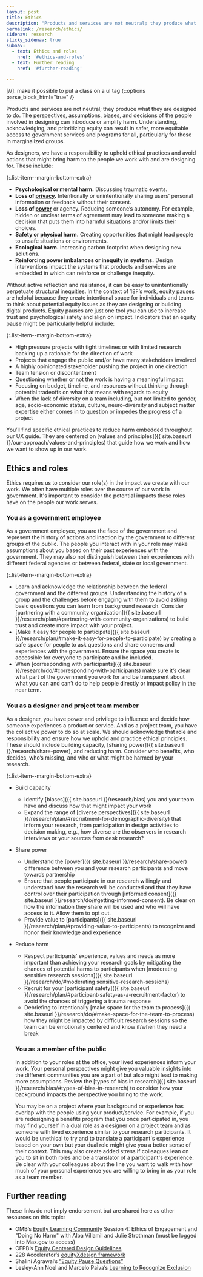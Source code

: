 ```yaml
---
layout: post
title: Ethics
description: "Products and services are not neutral; they produce what they are designed to do. The perspectives, assumptions, biases, and decisions of the people involved in designing can introduce or amplify harm."
permalink: /research/ethics/
sidenav: research
sticky_sidenav: true
subnav:
  - text: Ethics and roles
    href: '#ethics-and-roles'
  - text: Further reading
    href: '#further-reading'

---
```

[//]: make it possible to put a class on a ul tag
{::options parse_block_html="true" /}

Products and services are not neutral; they produce what they are designed to do. The perspectives, assumptions, biases, and decisions of the people involved in designing can introduce or amplify harm. Understanding, acknowledging, and prioritizing equity can result in safer, more equitable access to government services and programs for all, particularly for those in marginalized groups. 

As designers, we have a responsibility to uphold ethical practices and avoid actions that might bring harm to the people we work with and are designing for. These include:

{:.list-item--margin-bottom-extra}
- **Psychological or mental harm.** Discussing traumatic events. 
- **Loss of [privacy]({{site.baseurl}}/research/privacy).** Intentionally or unintentionally sharing users’ personal information or feedback without their consent.
- **Loss of [power]({{site.baseurl}}/research/share-power)** or agency. Reducing someone’s autonomy. For example, hidden or unclear terms of agreement may lead to someone making a decision that puts them into harmful situations  and/or limits their choices.
- **Safety or physical harm.** Creating opportunities that might lead people to unsafe situations or environments.
- **Ecological harm.** Increasing carbon footprint when designing new solutions.
- **Reinforcing power imbalances or inequity in systems.** Design interventions impact the systems that products and services are embedded in which can reinforce or challenge inequity. 

Without active reflection and resistance, it can be easy to unintentionally perpetuate structural inequities. In the context of 18F’s work, [equity pauses](https://docs.google.com/document/d/1yCmrmijLeaa-xEtONNiLl8ape_cVi5CNXEEjqNHtOSA/edit?usp=drive_open&ouid=111004353698591399158)  are helpful because they create intentional space for individuals and teams to think about potential equity issues as they are designing or building digital products. Equity pauses are just one tool you can use to increase trust and psychological safety and align on impact. Indicators that an equity pause might be particularly helpful include:

{:.list-item--margin-bottom-extra}
- High pressure projects with tight timelines or with limited research backing up a rationale for the direction of work
- Projects that engage the public and/or have many stakeholders involved 
- A highly opinionated stakeholder pushing the project in one direction
- Team tension or discontentment
- Questioning whether or not the work is having a meaningful impact
- Focusing on budget, timeline, and resources without thinking through potential tradeoffs on what that means with regards to equity
- When the lack of diversity on a team including, but not limited to gender, age, socio-economic status, culture, neuro-diversity and subject matter expertise either comes in to question or impedes the progress of a project

You’ll find specific ethical practices to reduce harm embedded throughout our UX guide. They are centered on  [values and principles]({{ site.baseurl }}/our-approach/values-and-principles) that guide how we work and how we want to show up in our work. 

## Ethics and roles 

Ethics requires us to consider our role(s) in the impact we create with our work. We often have multiple roles over the course of our work in government. It's important to consider the potential impacts these roles have on the people our work serves.  

### You as a government employee

As a government employee, you are the face of the government and represent the history of actions and inaction by the government to different groups of the public. The people you interact with in your role may make assumptions about you based on their past experiences with the government. They may also not distinguish between their experiences with different federal agencies or between federal, state or local government. 

{:.list-item--margin-bottom-extra}
- Learn and acknowledge the relationship between the federal government and the different groups. Understanding the history of a group and the challenges before engaging with them to avoid asking basic questions you can learn from background research. Consider [partnering with a community organization]({{ site.baseurl }}/research/plan/#partnering-with-community-organizations) to build trust and create more impact with your project.
- [Make it easy for people to participate]({{ site.baseurl }}/research/plan/#make-it-easy-for-people-to-participate) by creating a safe space for people to ask questions and share concerns and experiences with the government. Ensure the space you create is accessible for everyone to participate and be included.
- When [corresponding with participants]({{ site.baseurl }}/research/do/#corresponding-with-participants) make sure it’s clear what part of the government you work for and be transparent about what you can and can’t do to help people directly or impact policy in the near term.

### You as a designer and project team member

As a designer, you have power and privilege to influence and decide how someone experiences a product or service. And as a project team, you have the collective power to do so at scale. We should acknowledge that role and responsibility and ensure how we uphold and practice ethical principles. These should include building capacity, [sharing power]({{ site.baseurl }}/research/share-power), and reducing harm. Consider who benefits, who decides, who’s missing, and who or what might be harmed by your research. 

{:.list-item--margin-bottom-extra}
- Build capacity 
  - Identify [biases]({{ site.baseurl }}/research/bias) you and your team have and discuss how that might impact your work
  - Expand the range of [diverse perspectives]({{ site.baseurl }}/research/plan/#recruitment-for-demographic-diversity) that inform your research, from participation in design activities to decision making, e.g., how diverse are the observers in research interviews or your sources from desk research?

- Share power
  - Understand the [power]({{ site.baseurl }}/research/share-power) difference between you and your research participants and move towards partnership 
  - Ensure that people participate in our research willingly and understand how the research will be conducted and that they have control over their participation through [informed consent]({{ site.baseurl }}/research/do/#getting-informed-consent). Be clear on how the information they share will be used and who will have access to it. Allow them to opt out.
  - Provide value to [participants]({{ site.baseurl }}/research/plan/#providing-value-to-participants) to recognize and honor  their knowledge and experience
- Reduce harm
  - Respect participants’ experience, values and needs as more important than achieving your research goals by mitigating the chances of potential harms to participants when [moderating sensitive research sessions]({{ site.baseurl }}/research/do/#moderating sensitive-research-sessions)
  - Recruit for your [participant safety]({{ site.baseurl }}/research/plan/#participant-safety-as-a-recruitment-factor) to avoid the chances of triggering a trauma response
  - Debriefing to intentionally [make space for the team to process]({{ site.baseurl }}/research/do/#make-space-for-the-team-to-process) how they might be impacted by difficult research sessions so the team can be emotionally centered and know if/when they need a break

  ### You as a member of the public

  In addition to your roles at the office, your lived experiences inform your work. Your personal perspectives might give you valuable insights into the different communities you are a part of but also might lead to making more assumptions. Review the [types of bias in research]({{ site.baseurl }}/research/bias/#types-of-bias-in-research) to consider how your background impacts the perspective you bring to the work.

  You may be on a project where your background or experience has overlap with the people using your product/service. For example, if you are redesigning a benefits program that you once participated in, you may find yourself in a dual role as a designer on a project team and as someone with lived experience similar to your research participants. It would be unethical to try and to translate a participant's experience based on your own but your dual role might give you a better sense of their context. This may also create added stress if colleagues lean on you to sit in both roles and be a translator of a participant's experience. Be clear with your colleagues about the line you want to walk with how much of your personal experience you are willing to bring in as your role as a team member.  

## Further reading 

These links do not imply endorsement but are shared here as other resources on this topic:

- OMB’s [Equity Learning Community](https://community.max.gov/display/OMBExternal/Equity+Events+Recordings+and+Content) Session 4: Ethics of Engagement and "Doing No Harm" with Alba Villamil and Julie Strothman (must be logged into Max.gov to access) 
- CFPB’s [Equity Centered Design Guidelines](https://cfpb.github.io/design-system/guidelines/overview) 
- 228 Accelerator’s [equityXdesign framework](https://static1.squarespace.com/static/5e84f10a4ce9cb4742f5e0d5/t/5ec3fe2bbcfabb28349ba9af/1589902892717/equityXdesign+11.14.16.pdf)
- Shalini Agrawal’s [“Equity Pause Questions”](https://www.publicdesignforequity.org/resources/2020/5/25/equity-pause-questions-H71mB)
- Lesley-Ann Noel and Marcelo Paiva’s [Learning to Recognize Exclusion](https://uxpajournal.org/learning-recognize-exclusion/)
